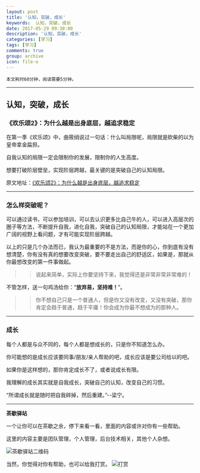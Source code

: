 ```yaml
---
layout: post
title: '认知，突破，成长'
keywords:  认知，突破，成长
date: 2017-05-29 09:30:00
description: '认知，突破，成长'
categories: [学习]
tags: [学习]
comments: true
group: archive
icon: file-o
---
```


	本文耗时60分钟，阅读需要5分钟。

----

## 认知，突破，成长

### 《欢乐颂2》：为什么越是出身底层，越追求稳定

在第一季《欢乐颂》中，曲筱绡说过一句话：什么叫局限呢，局限就是砍柴的以为皇帝拿金扁担。

自我认知的局限一定会限制你的发展，限制你的人生高度。

想要打破阶层壁垒，实现阶层跨越，最关键的是突破自己的认知局限。

原文地址：[《欢乐颂2》：为什么越是出身底层，越追求稳定](http://mp.weixin.qq.com/s/qwDf2nRVzwCRjXcTcGIysA)

----

### 怎么样突破呢？

可以通过读书，可以参加培训，可以去认识更多比自己牛的人，可以进入高层次的圈子等方法，不断提升自我，进化自我，突破自己的认知局限，才能站在一个更加广阔的视野上看问题，才有可能实现阶层跨越。

以上的只是几个办法而已，我认为最重要的不是方法，而是你的心，你到底有没有想清楚，你有没有真的想要改变突破，要不要走出自己的舒适区，如果是，那就从你最想改变的第一件事做起。

>> 说起来简单，实际上你要坚持下来，我觉得还是非常非常非常难的！

不管怎样，送一句鸡汤给你：“**放弃易，坚持难！**”。

>> 你不想自己只是一个普通人，但是你又没有改变，又没有突破，那你肯定会趋于普通，趋于平庸！你会成为你最不想成为的那种人。

----

### 成长

每个人都是与众不同的，每个人都是想成长的，只是你不知道怎么办。

你可能想的是成长应该要同事/朋友/亲人帮助的吧，成长应该是要公司给以的吧。

如果你是这样想的，那你肯定成长不了，或者说成长有限。

我理解的成长其实就是自我成长，突破自己的认知，改变自己的习惯。

“所谓成长就是随时把自我碎掉，然后重建。”--梁宁。

----

**茶歇驿站**

一个让你可以在茶歇之余，停下来看一看，里面的内容或许对你有一些帮助。

这里的内容主要是团队管理，个人管理，后台技术相关，其他个人杂想。

![茶歇驿站二维码](http://oqos7hrvp.bkt.clouddn.com/blog/tech_tea.jpg)

当然，你觉得对你有帮助，也可以给我打赏。
![打赏](http://oqos7hrvp.bkt.clouddn.com/blog/wxpay.png)